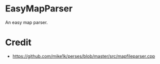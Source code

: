 # EasyMapParser
An easy map parser.
 
# Credit
- https://github.com/mike1k/perses/blob/master/src/mapfileparser.cpp
